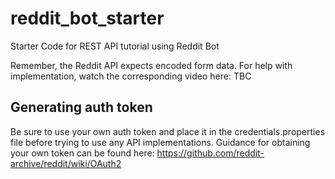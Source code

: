 # reddit_bot_starter
Starter Code for REST API tutorial using Reddit Bot

Remember, the Reddit API expects encoded form data. For help with implementation, watch the corresponding video here: TBC

## Generating auth token
Be sure to use your own auth token and place it in the credentials.properties file before trying to use any API implementations.
Guidance for obtaining your own token can be found here: https://github.com/reddit-archive/reddit/wiki/OAuth2

